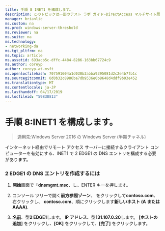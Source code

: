 ```yaml
---
title: 手順 8 INET1 を構成します。
description: このトピックは一部のテスト ラボ ガイド-DirectAccess マルチサイト展開の Windows Server 2016 のデモンストレーション
manager: brianlic
ms.custom: na
ms.prod: windows-server-threshold
ms.reviewer: na
ms.suite: na
ms.technology:
- networking-da
ms.tgt_pltfrm: na
ms.topic: article
ms.assetid: 693acb5c-dffc-4484-8286-163bb67724c9
ms.author: coreyp
author: coreyp-at-msft
ms.openlocfilehash: 707591604a1d030b3abba9395081d2c2e4b7fb1c
ms.sourcegitcommit: 0d0b32c8986ba7db9536e0b8648d4ddf9b03e452
ms.translationtype: MT
ms.contentlocale: ja-JP
ms.lasthandoff: 04/17/2019
ms.locfileid: "59838813"
---
```

# <a name="step-8-configure-inet1"></a>手順 8:INET1 を構成します。

>適用先:Windows Server 2016 の Windows Server (半期チャネル)

インターネット経由でリモート アクセス サーバーに接続するクライアント コンピューターを有効にする、INET1 で 2 EDGE1 の DNS エントリを構成する必要があります。  
  
### <a name="to-create-the-2-edge1-dns-entry"></a>2 EDGE1 の DNS エントリを作成するには  
  
1.  **開始**画面で「**dnsmgmt.msc**、し、ENTER キーを押します。  
  
2.  コンソール ツリーで開く**前方参照ゾーン**、 をクリックして**contoso.com**、右クリックし、 **contoso.com**、順にクリックします**新しいホスト (A または AAAA)**.  
  
3.  **名前**、型**2 EDGE1**します。 **IP アドレス**、型**131.107.0.20**します。 **[ホストの追加]** をクリックし、**[OK]** をクリックして、**[完了]** をクリックします。  
  


